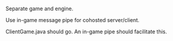 Separate game and engine.

Use in-game message pipe for cohosted server/client.

ClientGame.java should go. An in-game pipe should facilitate this.
